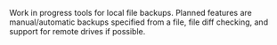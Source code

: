 Work in progress tools for local file backups. Planned features are manual/automatic backups specified from a file, file diff checking, and support for remote drives if possible.
